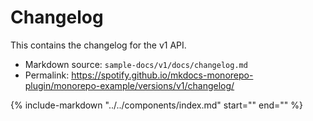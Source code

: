 # Changelog

This contains the changelog for the v1 API.

- Markdown source: `sample-docs/v1/docs/changelog.md`
- Permalink: <https://spotify.github.io/mkdocs-monorepo-plugin/monorepo-example/versions/v1/changelog/>

{%
   include-markdown "../../components/index.md"
   start="<!--function-start-->"
   end="<!--function-end-->"
%}

